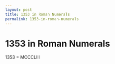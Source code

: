 ```yaml
---
layout: post
title: 1353 in Roman Numerals
permalink: 1353-in-roman-numerals
---
```


# 1353 in Roman Numerals

1353 = MCCCLIII
